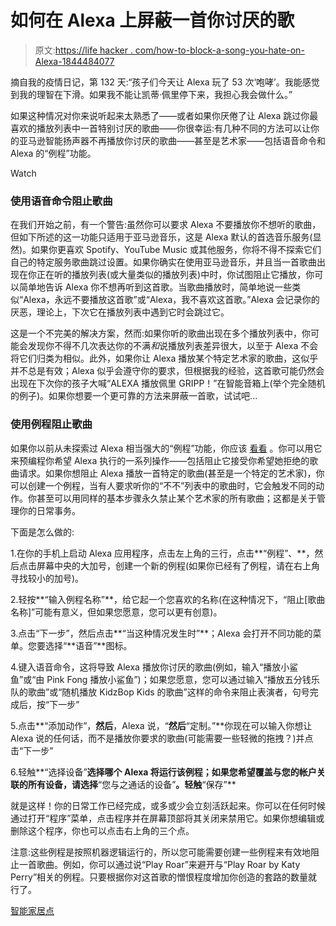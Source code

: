 # 如何在 Alexa 上屏蔽一首你讨厌的歌

> 原文:[https://life hacker . com/how-to-block-a-song-you-hate-on-Alexa-1844484077](https://lifehacker.com/how-to-block-a-song-you-hate-on-alexa-1844484077)

摘自我的疫情日记，第 132 天:“孩子们今天让 Alexa 玩了 53 次‘咆哮’。我能感觉到我的理智在下滑。如果我不能让凯蒂·佩里停下来，我担心我会做什么。”

如果这种情况对你来说听起来太熟悉了——或者如果你厌倦了让 Alexa 跳过你最喜欢的播放列表中一首特别讨厌的歌曲——你很幸运:有几种不同的方法可以让你的亚马逊智能扬声器不再播放你讨厌的歌曲——甚至是艺术家——包括语音命令和 Alexa 的“例程”功能。

Watch

### **使用语音命令阻止歌曲**

在我们开始之前，有一个警告:虽然你可以要求 Alexa 不要播放你不想听的歌曲，但如下所述的这一功能只适用于亚马逊音乐，这是 Alexa 默认的首选音乐服务(显然)。如果你更喜欢 Spotify、YouTube Music 或其他服务，你将不得不探索它们自己的特定服务歌曲跳过设置。如果你确实在使用亚马逊音乐，并且当一首歌曲出现在你正在听的播放列表(或大量类似的播放列表)中时，你试图阻止它播放，你可以简单地告诉 Alexa 你不想再听到这首歌。当歌曲播放时，简单地说一些类似“Alexa，永远不要播放这首歌”或“Alexa，我不喜欢这首歌。”Alexa 会记录你的厌恶，理论上，下次它在播放列表中遇到它时会跳过它。

这是一个不完美的解决方案，然而:如果你听的歌曲出现在多个播放列表中，你可能会发现你不得不几次表达你的不满*和*说播放列表差异很大，以至于 Alexa 不会将它们归类为相似。此外，如果你让 Alexa 播放某个特定艺术家的歌曲，这似乎并不总是有效；Alexa 似乎会遵守你的要求，但根据我的经验，这首歌可能仍然会出现在下次你的孩子大喊“ALEXA 播放佩里 GRIPP！”在智能音箱上(举个完全随机的例子)。如果你想要一个更可靠的方法来屏蔽一首歌，试试吧...

### **使用例程阻止歌曲**

如果你以前从未探索过 Alexa 相当强大的“例程”功能，你应该 [看看](https://lifehacker.com/amazon-echo-just-added-music-radio-and-podcasts-to-al-1824484019) 。你可以用它来预编程你希望 Alexa 执行的一系列操作——包括阻止它接受你希望她拒绝的歌曲请求。如果你想阻止 Alexa 播放一首特定的歌曲(甚至是一个特定的艺术家)，你可以创建一个例程，当有人要求听你的“不不”列表中的歌曲时，它会触发不同的动作。你甚至可以用同样的基本步骤永久禁止某个艺术家的所有歌曲；这都是关于管理你的日常事务。

下面是怎么做的:

1.在你的手机上启动 Alexa 应用程序，点击左上角的三行，点击**“例程”、**，然后点击屏幕中央的大加号，创建一个新的例程(如果你已经有了例程，请在右上角寻找较小的加号)。

2.轻按**“输入例程名称”**，给它起一个您喜欢的名称(在这种情况下，“阻止[歌曲名称]”可能有意义，但如果您愿意，您可以更有创意)。

3.点击“下一步”，然后点击**“当这种情况发生时”**；Alexa 会打开不同功能的菜单。您要选择“**语音”**图标。

4.键入语音命令，这将导致 Alexa 播放你讨厌的歌曲(例如，输入“播放小鲨鱼”或“由 Pink Fong 播放小鲨鱼”)；如果您愿意，您可以通过输入“播放五分钱乐队的歌曲”或“随机播放 KidzBop Kids 的歌曲”这样的命令来阻止表演者，句号完成后，按“下一步”

5.点击**“添加动作”，**然后**，Alexa 说，“**然后**“定制。”**你现在可以输入你想让 Alexa 说的任何话，而不是播放你要求的歌曲(可能需要一些轻微的拖拽？)并点击“下一步”

6.轻触**“选择设备”**选择哪个 Alexa 将运行该例程；如果您希望覆盖与您的帐户关联的所有设备，请选择**“您与之通话的设备”**。轻触**“保存”**

就是这样！你的日常工作已经完成，或多或少会立刻活跃起来。你可以在任何时候通过打开“程序”菜单，点击程序并在屏幕顶部将其关闭来禁用它。如果你想编辑或删除这个程序，你也可以点击右上角的三个点。

注意:这些例程是按照机器逻辑运行的，所以您可能需要创建一些例程来有效地阻止一首歌曲。例如，你可以通过说“Play Roar”来避开与“Play Roar by Katy Perry”相关的例程。只要根据你对这首歌的憎恨程度增加你创造的套路的数量就行了。

[智能家居点](https://www.smarthomepoint.com/block-specific-songs/)